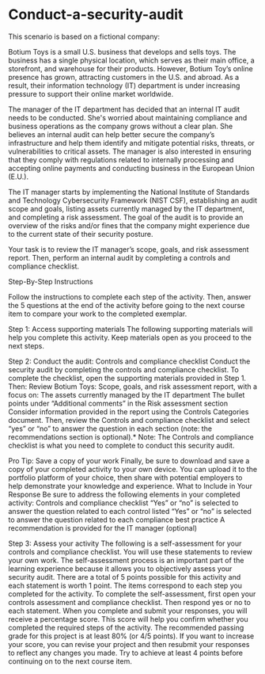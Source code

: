 # Conduct-a-security-audit
This scenario is based on a fictional company:

Botium Toys is a small U.S. business that develops and sells toys. The business has a single physical location, which serves as their main office, a storefront, and warehouse for their products. However, Botium Toy’s online presence has grown, attracting customers in the U.S. and abroad. As a result, their information technology (IT) department is under increasing pressure to support their online market worldwide. 

The manager of the IT department has decided that an internal IT audit needs to be conducted. She's worried about maintaining compliance and business operations as the company grows without a clear plan. She believes an internal audit can help better secure the company’s infrastructure and help them identify and mitigate potential risks, threats, or vulnerabilities to critical assets. The manager is also interested in ensuring that they comply with regulations related to internally processing and accepting online payments and conducting business in the European Union (E.U.).   

The IT manager starts by implementing the National Institute of Standards and Technology Cybersecurity Framework (NIST CSF), establishing an audit scope and goals, listing assets currently managed by the IT department, and completing a risk assessment. The goal of the audit is to provide an overview of the risks and/or fines that the company might experience due to the current state of their security posture.

Your task is to review the IT manager’s scope, goals, and risk assessment report. Then, perform an internal audit by completing a controls and compliance checklist. 

Step-By-Step Instructions

Follow the instructions to complete each step of the activity. Then, answer the 5 questions at the end of the activity before going to the next course item to compare your work to the completed exemplar.

Step 1: Access supporting materials
  The following supporting materials will help you complete this activity. Keep materials open as you proceed to the next steps. 

Step 2: Conduct the audit: Controls and compliance checklist
  Conduct the security audit by completing the controls and compliance checklist. 
  To complete the checklist, open the supporting materials provided in Step 1. Then:
  Review Botium Toys:  Scope, goals, and risk assessment report, with a focus on:
  The assets currently managed by the IT department
  The bullet points under “Additional comments” in the Risk assessment section
  Consider information provided in the report using the Controls Categories document.
  Then, review the Controls and compliance checklist and select “yes” or “no” to answer the question in each section (note: the recommendations section is optional).*
  Note: The Controls and compliance checklist is what you need to complete to conduct this security audit. 

Pro Tip: Save a copy of your work
  Finally, be sure to download and save a copy of your completed activity to your own device. You can upload it to the portfolio platform of your choice, then share with potential employers to help demonstrate your knowledge and experience.
  What to Include in Your Response
  Be sure to address the following elements in your completed activity:
  Controls and compliance checklist
  “Yes” or “no” is selected to answer the question related to each control listed
  “Yes” or “no” is selected to answer the question related to each compliance best practice
  A recommendation is provided for the IT manager (optional)

Step 3: Assess your activity
  The following is a self-assessment for your controls and compliance checklist. You will use these statements to review your own work. The self-assessment process is an important part of the learning experience because it allows you to objectively assess your security audit.
  There are a total of 5 points possible for this activity and each statement is worth 1 point. The items correspond to each step you completed for the activity. 
  To complete the self-assessment, first open your controls assessment and compliance checklist. Then respond yes or no to each statement. 
  When you complete and submit your responses, you will receive a percentage score. This score will help you confirm whether you completed the required steps of the activity. The recommended passing grade for this project is at least 80% (or 4/5 points). If you want to increase your score, you can revise your project and then resubmit your responses to reflect any changes you made. Try to achieve at least 4 points before continuing on to the next course item.
